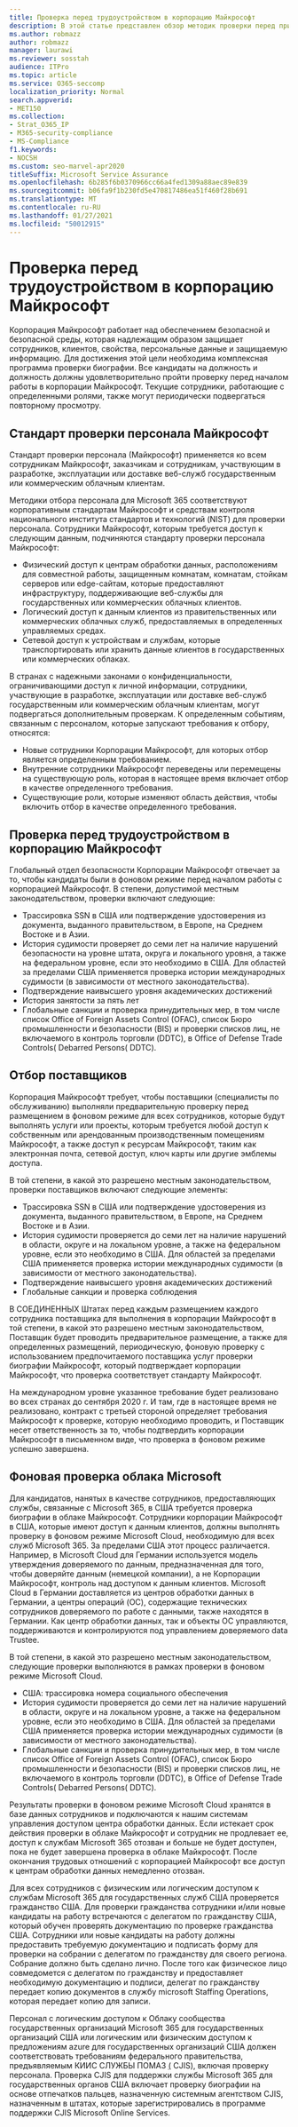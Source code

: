 ```yaml
---
title: Проверка перед трудоустройством в корпорацию Майкрософт
description: В этой статье представлен обзор методик проверки перед приемом на работу майкрософт для Microsoft 365.
ms.author: robmazz
author: robmazz
manager: laurawi
ms.reviewer: sosstah
audience: ITPro
ms.topic: article
ms.service: O365-seccomp
localization_priority: Normal
search.appverid:
- MET150
ms.collection:
- Strat_O365_IP
- M365-security-compliance
- MS-Compliance
f1.keywords:
- NOCSH
ms.custom: seo-marvel-apr2020
titleSuffix: Microsoft Service Assurance
ms.openlocfilehash: 6b285f6b0370966cc66a4fed1309a88aec89e839
ms.sourcegitcommit: b06fa9f1b230fd5e470817486ea51f460f28b691
ms.translationtype: MT
ms.contentlocale: ru-RU
ms.lasthandoff: 01/27/2021
ms.locfileid: "50012915"
---
```

# <a name="microsoft-pre-employment-screening"></a>Проверка перед трудоустройством в корпорацию Майкрософт

Корпорация Майкрософт работает над обеспечением безопасной и безопасной среды, которая надлежащим образом защищает сотрудников, клиентов, свойства, персональные данные и защищаемую информацию. Для достижения этой цели необходима комплексная программа проверки биографии. Все кандидаты на должность и должность должны удовлетворительно пройти проверку перед началом работы в корпорации Майкрософт. Текущие сотрудники, работающие с определенными ролями, также могут периодически подвергаться повторному просмотру.

## <a name="the-microsoft-personnel-screening-standard"></a>Стандарт проверки персонала Майкрософт

Стандарт проверки персонала (Майкрософт) применяется ко всем сотрудникам Майкрософт, заказчикам и сотрудникам, участвующим в разработке, эксплуатации или доставке веб-служб государственным или коммерческим облачным клиентам.

Методики отбора персонала для Microsoft 365 соответствуют корпоративным стандартам Майкрософт и средствам контроля национального института стандартов и технологий (NIST) для проверки персонала. Сотрудники Майкрософт, которым требуется доступ к следующим данным, подчиняются стандарту проверки персонала Майкрософт:

- Физический доступ к центрам обработки данных, расположениям для совместной работы, защищенным комнатам, комнатам, стойкам серверов или edge-сайтам, которые предоставляют инфраструктуру, поддерживающие веб-службы для государственных или коммерческих облачных клиентов.
- Логический доступ к данным клиентов из правительственных или коммерческих облачных служб, предоставляемых в определенных управляемых средах.
- Сетевой доступ к устройствам и службам, которые транспортировать или хранить данные клиентов в государственных или коммерческих облаках.

В странах с надежными законами о конфиденциальности, ограничивающими доступ к личной информации, сотрудники, участвующие в разработке, эксплуатации или доставке веб-служб государственным или коммерческим облачным клиентам, могут подвергаться дополнительным проверкам. К определенным событиям, связанным с персоналом, которые запускают требования к отбору, относятся:

- Новые сотрудники Корпорации Майкрософт, для которых отбор является определенным требованием.
- Внутренние сотрудники Майкрософт переведены или перемещены на существующую роль, которая в настоящее время включает отбор в качестве определенного требования.
- Существующие роли, которые изменяют область действия, чтобы включить отбор в качестве определенного требования.

## <a name="microsoft-pre-employment-screening"></a>Проверка перед трудоустройством в корпорацию Майкрософт

Глобальный отдел безопасности Корпорации Майкрософт отвечает за то, чтобы кандидаты были в фоновом режиме перед началом работы с корпорацией Майкрософт.
В степени, допустимой местным законодательством, проверки включают следующие:

- Трассировка SSN в США или подтверждение удостоверения из документа, выданного правительством, в Европе, на Среднем Востоке и в Азии.
- История судимости проверяет до семи лет на наличие нарушений безопасности на уровне штата, округа и локального уровня, а также на федеральном уровне, если это необходимо в США. Для областей за пределами США применяется проверка истории международных судимости (в зависимости от местного законодательства).
- Подтверждение наивысшего уровня академических достижений
- История занятости за пять лет
- Глобальные санкции и проверка принудительных мер, в том числе список Office of Foreign Assets Control (OFAC), список Бюро промышленности и безопасности (BIS) и проверки списков лиц, не включаемого в контроль торговли (DDTC), в Office of Defense Trade Controls( Debarred Persons( DDTC).

## <a name="supplier-screening"></a>Отбор поставщиков

Корпорация Майкрософт требует, чтобы поставщики (специалисты по обслуживанию) выполняли предварительную проверку перед размещением в фоновом режиме для всех сотрудников, которые будут выполнять услуги или проекты, которым требуется любой доступ к собственным или арендованным производственным помещениям Майкрософт, а также доступ к ресурсам Майкрософт, таким как электронная почта, сетевой доступ, ключ карты или другие эмблемы доступа.

В той степени, в какой это разрешено местным законодательством, проверки поставщиков включают следующие элементы:

- Трассировка SSN в США или подтверждение удостоверения из документа, выданного правительством, в Европе, на Среднем Востоке и в Азии.
- История судимости проверяется до семи лет на наличие нарушений в области, округе и на локальном уровне, а также на федеральном уровне, если это необходимо в США. Для областей за пределами США применяется проверка истории международных судимости (в зависимости от местного законодательства).
- Подтверждение наивысшего уровня академических достижений
- Глобальные санкции и проверка соблюдения

В СОЕДИНЕННЫХ Штатах перед каждым размещением каждого сотрудника поставщика для выполнения в корпорации Майкрософт в той степени, в какой это разрешено местным законодательством, Поставщик будет проводить предварительное размещение, а также для определенных размещений, периодическую, фоновую проверку с использованием предпочитаемого поставщика услуг проверки биографии Майкрософт, который подтверждает корпорации Майкрософт, что проверка соответствует стандарту Майкрософт. 

На международном уровне указанное требование будет реализовано во всех странах до сентября 2020 г. И там, где в настоящее время не реализовано, контракт с третьей стороной определяет требования Майкрософт к проверке, которую необходимо проводить, и Поставщик несет ответственность за то, чтобы подтвердить корпорации Майкрософт в письменном виде, что проверка в фоновом режиме успешно завершена.

## <a name="microsoft-cloud-background-check"></a>Фоновая проверка облака Microsoft

Для кандидатов, нанятых в качестве сотрудников, предоставляющих службы, связанные с Microsoft 365, в США требуется проверка биографии в облаке Майкрософт. Сотрудники корпорации Майкрософт в США, которые имеют доступ к данным клиентов, должны выполнять проверку в фоновом режиме Microsoft Cloud, необходимую для всех служб Microsoft 365. За пределами США этот процесс различается. Например, в Microsoft Cloud для Германии используется модель утверждения доверяемого по данным, предназначенная для того, чтобы доверяйте данным (немецкой компании), а не Корпорации Майкрософт, контроль над доступом к данным клиентов. Microsoft Cloud в Германии доставляется из центров обработки данных в Германии, а центры операций (OC), содержащие технических сотрудников доверяемого по работе с данными, также находятся в Германии. Как центр обработки данных, так и объекты OC управляются, поддерживаются и контролируются под управлением доверяемого data Trustee.

В той степени, в какой это разрешено местным законодательством, следующие проверки выполняются в рамках проверки в фоновом режиме Microsoft Cloud.

- США: трассировка номера социального обеспечения
- История судимости проверяется до семи лет на наличие нарушений в области, округе и на локальном уровне, а также на федеральном уровне, если это необходимо в США. Для областей за пределами США применяется проверка истории международных судимости (в зависимости от местного законодательства).
- Глобальные санкции и проверка принудительных мер, в том числе список Office of Foreign Assets Control (OFAC), список Бюро промышленности и безопасности (BIS) и проверки списков лиц, не включаемого в контроль торговли (DDTC), в Office of Defense Trade Controls( Debarred Persons( DDTC).

Результаты проверки в фоновом режиме Microsoft Cloud хранятся в базе данных сотрудников и подключаются к нашим системам управления доступом центра обработки данных. Если истекает срок действия проверки в облаке Майкрософт и сотрудник не продлевает ее, доступ к службам Microsoft 365 отозван и больше не будет доступен, пока не будет завершена проверка в облаке Майкрософт. После окончания трудовых отношений с корпорацией Майкрософт все доступ к центрам обработки данных немедленно отозван.

Для всех сотрудников с физическим или логическим доступом к службам Microsoft 365 для государственных служб США проверяется гражданство США. Для проверки гражданства сотрудники и/или новые кандидаты на работу встречаются с делегатом по гражданству США, который обучен проверять документацию по проверке гражданства США. Сотрудники или новые кандидаты на работу должны предоставить требуемую документацию и подписать форму для проверки на собрании с делегатом по гражданству для своего региона. Собрание должно быть сделано лично. После того как физическое лицо совмедомется с делегатом по гражданству и предоставляет необходимую документацию и подписи, делегат по гражданству передает копию документов в службу microsoft Staffing Operations, которая передает копию для записи.

Персонал с логическим доступом к Облаку сообщества государственных организаций Microsoft 365 для государственных организаций США или логическим или физическим доступом к предложениям azure для государственных организаций США должен соответствовать требованиям федерального правительства, предъявляемым КИИС СЛУЖБЫ ПОМАЗ [(](https://www.fbi.gov/services/cjis) CJIS), включая проверку персонала. Проверка CJIS для поддержки службы Microsoft 365 для государственных органов США включает проверку биографии на основе отпечатков пальцев, назначенную системным агентством CJIS, назначенным в штатах, которые зарегистрировались в программе поддержки CJIS Microsoft Online Services. [](https://blogs.office.com/2013/10/23/california-and-microsoft-sign-cjis-security-policy-agreement/)
